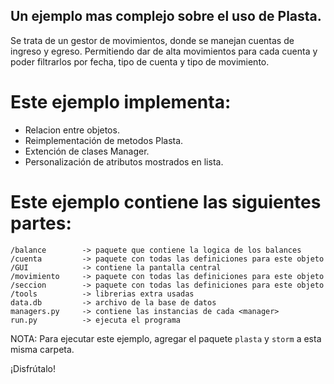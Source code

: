 ## Un ejemplo mas complejo sobre el uso de Plasta.

Se trata de un gestor de movimientos, donde se manejan cuentas de ingreso
y egreso. Permitiendo dar de alta movimientos para cada cuenta y poder
filtrarlos por fecha, tipo de cuenta y tipo de movimiento.

# Este ejemplo implementa:

- Relacion entre objetos.
- Reimplementación de metodos Plasta.
- Extención de clases Manager.
- Personalización de atributos mostrados en lista.

# Este ejemplo contiene las siguientes partes:

	/balance        -> paquete que contiene la logica de los balances
	/cuenta         -> paquete con todas las definiciones para este objeto
	/GUI            -> contiene la pantalla central
	/movimiento     -> paquete con todas las definiciones para este objeto
	/seccion        -> paquete con todas las definiciones para este objeto
	/tools          -> librerias extra usadas
	data.db         -> archivo de la base de datos
	managers.py     -> contiene las instancias de cada <manager>
	run.py          -> ejecuta el programa

NOTA: Para ejecutar este ejemplo, agregar el paquete `plasta` y `storm`
a esta misma carpeta.

¡Disfrútalo!